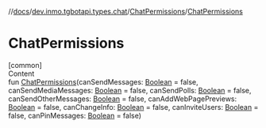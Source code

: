 //[docs](../../../index.md)/[dev.inmo.tgbotapi.types.chat](../index.md)/[ChatPermissions](index.md)/[ChatPermissions](-chat-permissions.md)



# ChatPermissions  
[common]  
Content  
fun [ChatPermissions](-chat-permissions.md)(canSendMessages: [Boolean](https://kotlinlang.org/api/latest/jvm/stdlib/kotlin/-boolean/index.html) = false, canSendMediaMessages: [Boolean](https://kotlinlang.org/api/latest/jvm/stdlib/kotlin/-boolean/index.html) = false, canSendPolls: [Boolean](https://kotlinlang.org/api/latest/jvm/stdlib/kotlin/-boolean/index.html) = false, canSendOtherMessages: [Boolean](https://kotlinlang.org/api/latest/jvm/stdlib/kotlin/-boolean/index.html) = false, canAddWebPagePreviews: [Boolean](https://kotlinlang.org/api/latest/jvm/stdlib/kotlin/-boolean/index.html) = false, canChangeInfo: [Boolean](https://kotlinlang.org/api/latest/jvm/stdlib/kotlin/-boolean/index.html) = false, canInviteUsers: [Boolean](https://kotlinlang.org/api/latest/jvm/stdlib/kotlin/-boolean/index.html) = false, canPinMessages: [Boolean](https://kotlinlang.org/api/latest/jvm/stdlib/kotlin/-boolean/index.html) = false)  



